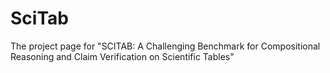 # SciTab
The project page for "SCITAB: A Challenging Benchmark for Compositional Reasoning and Claim Verification on Scientific Tables"
